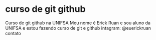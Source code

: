 # curso de git github
 Curso de git github na UNIFSA
 Meu nome é Erick Ruan e sou aluno da UNIFSA e estou fazendo curso de git e github
 intagram: @euerickruan
 contato